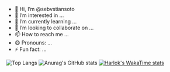 - 👋 Hi, I’m @sebvstiansoto
- 👀 I’m interested in ...
- 🌱 I’m currently learning ...
- 💞️ I’m looking to collaborate on ...
- 📫 How to reach me ...
- 😄 Pronouns: ...
- ⚡ Fun fact: ...

![Top Langs](https://github-readme-stats.vercel.app/api/top-langs/?username=anuraghazra&layout=compact)
![Anurag's GitHub stats](https://github-readme-stats.vercel.app/api?username=sebvstiansoto&show_icons=true&theme=dracula)
[![Harlok's WakaTime stats](https://github-readme-stats.vercel.app/api/wakatime?username=sebvstiansoto)](https://github.com/anuraghazra/github-readme-stats)
<!---
sebvstiansoto/sebvstiansoto is a ✨ special ✨ repository because its `README.md` (this file) appears on your GitHub profile.
You can click the Preview link to take a look at your changes.
--->
